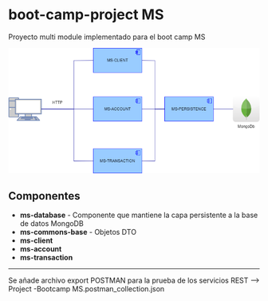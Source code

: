 # boot-camp-project MS
Proyecto multi module implementado para el boot camp MS

![Diagram](diagram.png)

## Componentes

- **ms-database** - Componente que mantiene la capa persistente a la base de datos MongoDB
- **ms-commons-base** - Objetos DTO
- **ms-client**
- **ms-account**
- **ms-transaction**

***
Se añade archivo export POSTMAN para la prueba de los servicios REST --> Project -Bootcamp MS.postman_collection.json